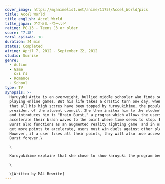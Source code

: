 ```yaml
---
cover_image: https://myanimelist.net/anime/11759/Accel_World/pics
title: Accel World
title_english: Accel World
title_japan: アクセル・ワールド
rating: PG-13 - Teens 13 or older
score: "7.38"
total_episode: 18
duration: 24 min
status: Completed
airing: April 7, 2012 - September 22, 2012
studio: Sunrise
genre:
  - Action
  - Game
  - Sci-Fi
  - Romance
  - School
type: TV
synopsis: >-
  Haruyuki Arita is an overweight, bullied middle schooler who finds solace in
  playing online games. But his life takes a drastic turn one day, when he finds
  that all his high scores have been topped by Kuroyukihime, the popular vice
  president of the student council. She then invites him to the student lounge
  and introduces him to "Brain Burst," a program which allows the users to
  accelerate their brain waves to the point where time seems to stop. Brain
  Burst also functions as an augmented reality fighting game, and in order to
  get more points to accelerate, users must win duels against other players.
  However, if a user loses all their points, they will also lose access to Brain
  Burst forever.\

  \

  Kuroyukihime explains that she chose to show Haruyuki the program because she needs his help. She wants to meet the creator of Brain Burst and uncover the reason of why it was created, but that's easier said than done; to do so, she must defeat the "Six Kings of Pure Color," powerful faction leaders within the game, and reach level 10, the highest level attainable. After the girl helps Haruyuki overcome the bullies that torment him, he vows to help her realize her goal, and so begins the duo's fight to reach the top.\

  \

  \[Written by MAL Rewrite]
---
```

